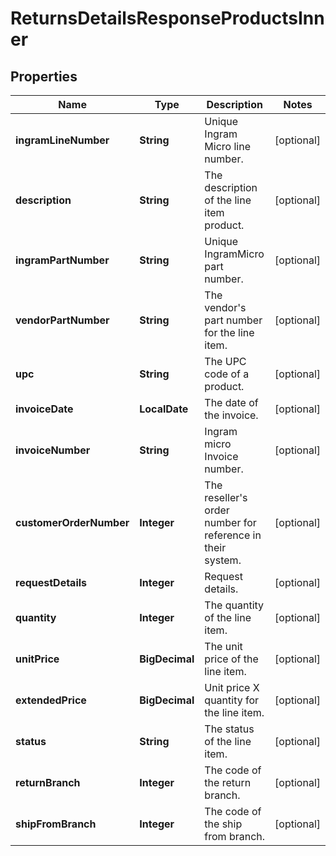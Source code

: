 

# ReturnsDetailsResponseProductsInner


## Properties

| Name | Type | Description | Notes |
|------------ | ------------- | ------------- | -------------|
|**ingramLineNumber** | **String** | Unique Ingram Micro line number. |  [optional] |
|**description** | **String** | The description of the line item product. |  [optional] |
|**ingramPartNumber** | **String** | Unique IngramMicro part number. |  [optional] |
|**vendorPartNumber** | **String** | The vendor&#39;s part number for the line item. |  [optional] |
|**upc** | **String** | The UPC code of a product. |  [optional] |
|**invoiceDate** | **LocalDate** | The date of the invoice. |  [optional] |
|**invoiceNumber** | **String** | Ingram micro Invoice number. |  [optional] |
|**customerOrderNumber** | **Integer** | The reseller&#39;s order number for reference in their system. |  [optional] |
|**requestDetails** | **Integer** | Request details. |  [optional] |
|**quantity** | **Integer** | The quantity of the line item. |  [optional] |
|**unitPrice** | **BigDecimal** | The unit price of the line item. |  [optional] |
|**extendedPrice** | **BigDecimal** | Unit price X quantity for the line item. |  [optional] |
|**status** | **String** | The status of the line item. |  [optional] |
|**returnBranch** | **Integer** | The code of the return branch. |  [optional] |
|**shipFromBranch** | **Integer** | The code of the ship from branch. |  [optional] |



